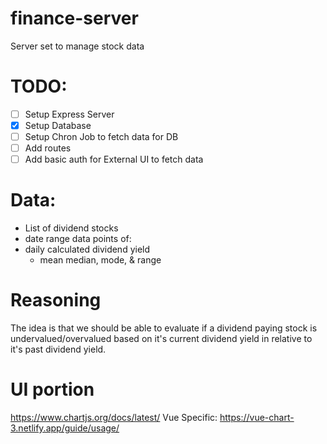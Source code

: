 # finance-server
Server set to manage stock data

# TODO:

- [ ] Setup Express Server
- [x] Setup Database
- [ ] Setup Chron Job to fetch data for DB
- [ ] Add routes
- [ ] Add basic auth for External UI to fetch data

# Data:

- List of dividend stocks
- date range data points of:
- daily calculated dividend yield
  - mean median, mode, & range

# Reasoning

The idea is that we should be able to evaluate if a dividend paying stock is undervalued/overvalued based on it's 
current dividend yield in relative to it's past dividend yield.

# UI portion

https://www.chartjs.org/docs/latest/
Vue Specific: https://vue-chart-3.netlify.app/guide/usage/
